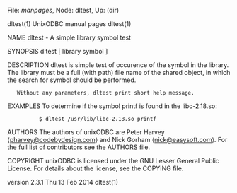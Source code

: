 File: *manpages*,  Node: dltest,  Up: (dir)

dltest(1)                    UnixODBC manual pages                   dltest(1)



NAME
       dltest - A simple library symbol test


SYNOPSIS
       dltest [ library symbol ]


DESCRIPTION
       dltest  is  simple test of occurence of the symbol in the library.  The
       library must be a full (with path) file name of the shared  object,  in
       which the search for symbol should be performed.

       Without any parameters, dltest print short help message.


EXAMPLES
       To determine if the symbol printf is found in the libc-2.18.so:

              $ dltest /usr/lib/libc-2.18.so printf


AUTHORS
       The authors of unixODBC are Peter Harvey ⟨pharvey@codebydesign.com⟩ and
       Nick Gorham ⟨nick@easysoft.com⟩.  For the full list of contributors see
       the AUTHORS file.


COPYRIGHT
       unixODBC  is  licensed under the GNU Lesser General Public License. For
       details about the license, see the COPYING file.



version 2.3.1                   Thu 13 Feb 2014                      dltest(1)
